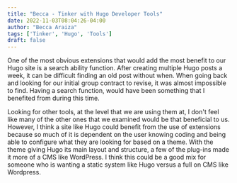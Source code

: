 ```yaml
---
title: "Becca - Tinker with Hugo Developer Tools"
date: 2022-11-03T08:04:26-04:00
author: "Becca Araiza"
tags: ['Tinker', 'Hugo', 'Tools']
draft: false
---
```


One of the most obvious extensions that would add the most benefit to our Hugo site is a search ability function. After creating multiple Hugo posts a week, it can be difficult finding an old post without when. When going back and looking for our initial group contract to revise, it was almost impossible to find. Having a search function, would have been something that I benefited from during this time.

Looking for other tools, at the level that we are using them at, I don't feel like many of the other ones that we examined would be that beneficial to us. However, I think a site like Hugo could benefit from the use of extensions because so much of it is dependent on the user knowing coding and being able to configure what they are looking for based on a theme. With the theme giving Hugo its main layout and structure, a few of the plug-ins made it more of a CMS like WordPress. I think this could be a good mix for someone who is wanting a static system like Hugo versus a full on CMS like Wordpress.

